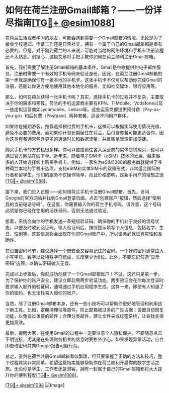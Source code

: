 # 如何在荷兰注册Gmail邮箱？——一份详尽指南[[TG💪+ @esim1088](https://t.me/s/esim1088)]

在荷兰生活或者学习的朋友，可能会遇到需要一个Gmail邮箱的情况。无论是为了接收学校通知、申请工作还是日常社交，拥有一个属于自己的Gmail邮箱都是很有必要的。但是，对于刚到荷兰的人来说，可能对当地的网络环境和手机卡注册流程还不太熟悉。别担心，这篇文章将手把手教你如何在荷兰顺利注册Gmail邮箱。

首先，我们需要了解注册Gmail邮箱的基本条件。Gmail是谷歌提供的电子邮件服务，注册时需要一个有效的手机号码来验证身份。因此，在荷兰注册Gmail邮箱的第一步就是确保你有一张本地的手机卡。这张手机卡不仅可以帮助你完成Gmail的注册，还能让你更方便地使用其他本地化的服务，比如社交媒体、银行应用等。

那么，如何在荷兰获得一张手机卡呢？其实，选择手机卡的过程并不复杂，主要取决于你的需求和预算。荷兰的手机运营商主要有KPN、T-Mobile、Vodafone以及一些虚拟运营商如Lycamobile、Lebara等。这些运营商都提供预付费（Pay-as-you-go）和后付费（Postpaid）两种套餐，适合不同用户群体。

如果你是短期游客，推荐选择预付费的手机卡，这样可以根据实际使用情况充值，避免不必要的费用。而如果你计划长期居住在荷兰，后付费套餐可能更适合你，因为这类套餐通常包含更多的通话时长和数据流量，并且账单管理更加便捷。

购买手机卡的方式也很多样。你可以直接前往各大运营商的实体店铺购买，也可以通过官方网站在线下单。近年来，随着电子SIM卡（eSIM）技术的发展，越来越多的人开始选择线上购买手机卡。例如，一家名为eSIM1088的服务商就提供了多种荷兰本地的手机卡选项，支持eSIM和实体SIM卡的双重形式，非常适合国际旅行者和留学生。他们的服务不仅操作简单，而且价格透明，是新手用户的理想之选[[TG💪+ @esim1088](https://t.me/s/esim1088)]。

接下来，我们进入正题——如何用荷兰手机卡注册Gmail邮箱。首先，访问Google的官方网站并找到Gmail登录页面。点击“创建账户”按钮，然后选择“使用我的当前电话号码”。在这里，你需要输入你的荷兰手机号码。请注意，这个号码必须是你已经在使用的活跃号码，否则无法通过验证。

接着，系统会向你的手机发送一条短信验证码。确保你的手机处于良好的信号状态，以便及时收到验证码。输入验证码后，按照提示填写个人信息，包括名字、生日、性别等。这些信息将会出现在你的Gmail账户中，所以请务必保证真实性和准确性。

在设置密码环节，建议选择一个既安全又容易记住的密码。一个好的密码通常由大小写字母、数字以及特殊字符组成，长度至少为8位。此外，不要忘记勾选“显示密码”选项，以确认密码输入无误。

完成以上步骤后，你就成功创建了一个Gmail邮箱账户！不过，这还只是第一步。为了保护你的账户安全，建议立即启用两步验证功能。两步验证会在你每次登录时要求输入额外的验证码，通常通过手机应用程序生成。这样一来，即使有人知道了你的密码，也无法轻易入侵你的账户。

当然，除了注册Gmail邮箱本身，还有一些小技巧可以帮助你更好地管理和利用这个新工具。比如，定期清理垃圾邮件，防止邮箱被过多的广告占据；设置自动回复功能，以免错过重要的邮件；合理分类邮件，建立文件夹或标签系统，让查找变得更加高效。

最后，提醒大家，在使用Gmail的过程中一定要注意个人隐私保护。不要随意点击不明链接，尤其是在处理财务相关的信息时要格外小心。如果发现异常活动，应立即更改密码并向Google报告可疑行为。

总之，虽然在荷兰注册Gmail邮箱看似繁琐，但只要掌握了正确的方法和技巧，整个过程其实非常简单。希望这篇指南能够帮助你在荷兰顺利开启你的数字生活之旅。无论你是学生、工作者还是游客，拥有一封属于自己的Gmail邮箱都将大大提升你的便利程度[[TG💪+ @esim1088](https://t.me/s/esim1088)]。

[[TG💪+ @esim1088](https://t.me/s/esim1088) ![Image](https://i.postimg.cc/4NQfJmqS/Snipaste-2025-05-13-00-14-12.png)]